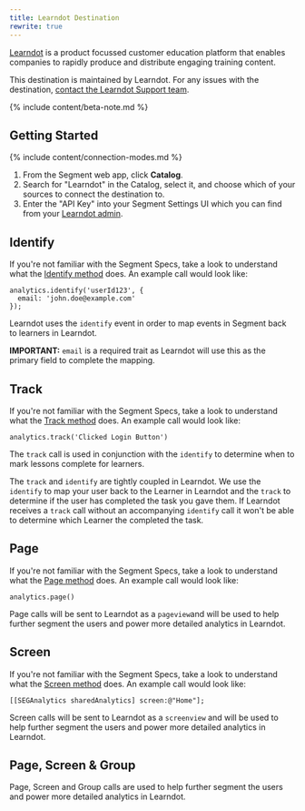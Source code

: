```yaml
---
title: Learndot Destination
rewrite: true
---
```


[Learndot](https://www.learndot.com/?utm_source=segmentio&utm_medium=docs&utm_campaign=partners) is a product focussed customer education platform that enables companies to rapidly produce and distribute engaging training content.

This destination is maintained by Learndot. For any issues with the destination, [contact the Learndot Support team](mailto:help@learndot.com).

{% include content/beta-note.md %}


## Getting Started

{% include content/connection-modes.md %}

1. From the Segment web app, click **Catalog**.
2. Search for "Learndot" in the Catalog, select it, and choose which of your sources to connect the destination to.
3. Enter the "API Key" into your Segment Settings UI which you can find from your [Learndot admin](https://admin.learndotx.com/settings).


## Identify

If you're not familiar with the Segment Specs, take a look to understand what the [Identify method](https://segment.com/docs/connections/spec/identify/) does. An example call would look like:

```
analytics.identify('userId123', {
  email: 'john.doe@example.com'
});
```

Learndot uses the `identify` event in order to map events in Segment back to learners in Learndot.

**IMPORTANT:** `email` is a required trait as Learndot will use this as the primary field to complete the mapping.


## Track

If you're not familiar with the Segment Specs, take a look to understand what the [Track method](https://segment.com/docs/connections/spec/track/) does. An example call would look like:

```
analytics.track('Clicked Login Button')
```

The `track` call is used in conjunction with the `identify` to determine when to mark lessons complete for learners.

The `track` and `identify` are tightly coupled in Learndot. We use the `identify` to map your user back to the Learner in Learndot and the `track` to determine if the user has completed the task you gave them. If Learndot receives a `track` call without an accompanying `identify` call it won't be able to determine which Learner the completed the task.

## Page

If you're not familiar with the Segment Specs, take a look to understand what the [Page method](https://segment.com/docs/connections/spec/page/) does. An example call would look like:

```
analytics.page()
```

Page calls will be sent to Learndot as a `pageview`and will be used to help further segment the users and power more detailed analytics in Learndot.

## Screen

If you're not familiar with the Segment Specs, take a look to understand what the [Screen method](https://segment.com/docs/connections/spec/screen/) does. An example call would look like:

```
[[SEGAnalytics sharedAnalytics] screen:@"Home"];
```

Screen calls will be sent to Learndot as a `screenview` and will be used to help further segment the users and power more detailed analytics in Learndot.

## Page, Screen & Group

Page, Screen and Group calls are used to help further segment the users and power more detailed analytics in Learndot.
